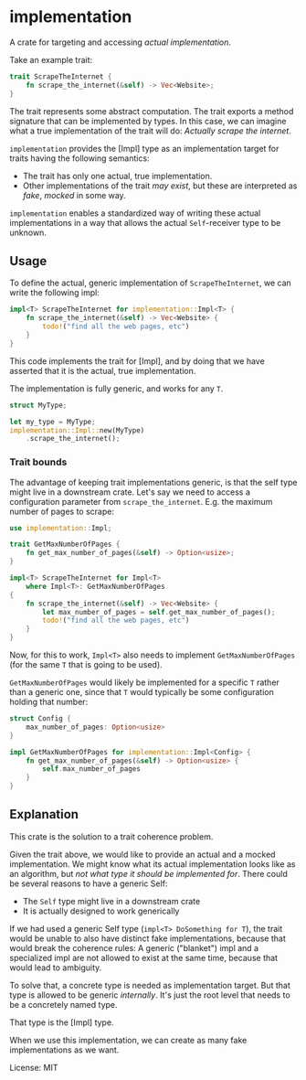 # implementation

A crate for targeting and accessing _actual implementation_.

Take an example trait:

```rust
trait ScrapeTheInternet {
    fn scrape_the_internet(&self) -> Vec<Website>;
}
```

The trait represents some abstract computation. The trait exports a method signature that
can be implemented by types. In this case, we can imagine what a true implementation of the
trait will do: _Actually scrape the internet_.

`implementation` provides the [Impl] type as an implementation target for traits having the following semantics:

* The trait has only one actual, true implementation.
* Other implementations of the trait _may exist_, but these are interpreted as _fake_, _mocked_ in some way.

`implementation` enables a standardized way of writing these actual implementations in a way
that allows the actual `Self`-receiver type to be unknown.

## Usage
To define the actual, generic implementation of `ScrapeTheInternet`, we can write the following impl:

```rust
impl<T> ScrapeTheInternet for implementation::Impl<T> {
    fn scrape_the_internet(&self) -> Vec<Website> {
        todo!("find all the web pages, etc")
    }
}
```

This code implements the trait for [Impl], and by doing that we have asserted
that it is the actual, true implementation.

The implementation is fully generic, and works for any `T`.

```rust
struct MyType;

let my_type = MyType;
implementation::Impl::new(MyType)
    .scrape_the_internet();
```

### Trait bounds
The advantage of keeping trait implementations generic, is that the self type might
live in a downstream crate. Let's say we need to access a configuration parameter
from `scrape_the_internet`. E.g. the maximum number of pages to scrape:

```rust
use implementation::Impl;

trait GetMaxNumberOfPages {
    fn get_max_number_of_pages(&self) -> Option<usize>;
}

impl<T> ScrapeTheInternet for Impl<T>
    where Impl<T>: GetMaxNumberOfPages
{
    fn scrape_the_internet(&self) -> Vec<Website> {
        let max_number_of_pages = self.get_max_number_of_pages();
        todo!("find all the web pages, etc")
    }
}
```

Now, for this to work, `Impl<T>` also needs to implement `GetMaxNumberOfPages` (for the same `T` that is going to be used).

`GetMaxNumberOfPages` would likely be implemented for a specific `T` rather than a generic one,
since that `T` would typically be some configuration holding that number:

```rust
struct Config {
    max_number_of_pages: Option<usize>
}

impl GetMaxNumberOfPages for implementation::Impl<Config> {
    fn get_max_number_of_pages(&self) -> Option<usize> {
        self.max_number_of_pages
    }
}
```

## Explanation

This crate is the solution to a trait coherence problem.

Given the trait above, we would like to provide an actual and a mocked implementation.
We might know what its actual implementation looks like as an algorithm, but
_not what type it should be implemented for_. There could be several reasons
to have a generic Self:

* The `Self` type might live in a downstream crate
* It is actually designed to work generically

If we had used a generic Self type (`impl<T> DoSomething for T`), the trait
would be unable to also have distinct fake implementations, because that would break
the coherence rules: A generic ("blanket") impl and a specialized
impl are not allowed to exist at the same time, because that would lead to ambiguity.

To solve that, a concrete type is needed as implementation target. But that
type is allowed to be generic _internally_. It's just the root level that
needs to be a concretely named type.

That type is the [Impl] type.

When we use this implementation, we can create as many fake implementations as we want.


License: MIT
